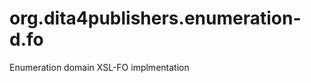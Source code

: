 org.dita4publishers.enumeration-d.fo
======================

Enumeration domain XSL-FO implmentation